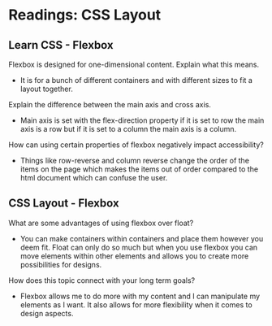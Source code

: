 # Readings: CSS Layout

## Learn CSS - Flexbox

Flexbox is designed for one-dimensional content. Explain what this means.

- It is for a bunch of different containers and with different sizes to fit a layout together.

Explain the difference between the main axis and cross axis.

- Main axis is set with the flex-direction property if it is set to row the main axis is a row but if it is set to a column the main axis is a column.

How can using certain properties of flexbox negatively impact accessibility?

- Things like row-reverse and column reverse change the order of the items on the page which makes the items out of order compared to the html document which can confuse the user.

## CSS Layout - Flexbox

What are some advantages of using flexbox over float?

- You can make containers within containers and place them however you deem fit. Float can only do so much but when you use flexbox you can move elements within other elements and allows you to create more possibilities for designs.

How does this topic connect with your long term goals?

- Flexbox allows me to do more with my content and I can manipulate my elements as I want. It also allows for more flexibility when it comes to design aspects.
